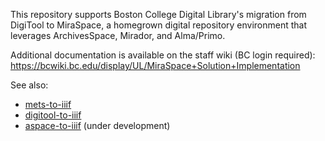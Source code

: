This repository supports Boston College Digital Library's migration from
DigiTool to MiraSpace, a homegrown digital repository environment that leverages 
ArchivesSpace, Mirador, and Alma/Primo.

Additional documentation is available on the staff wiki (BC login required): 
https://bcwiki.bc.edu/display/UL/MiraSpace+Solution+Implementation

See also:
* [mets-to-iiif](https://github.com/BCLibraries/mets-to-iiif)
* [digitool-to-iiif](https://github.com/BCDigLib/digitool-to-iiif)
* [aspace-to-iiif](https://github.com/BCDigLib/aspace-to-iiif) (under development)

